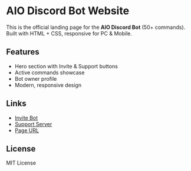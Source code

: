 # AIO Discord Bot Website

This is the official landing page for the **AIO Discord Bot** (50+ commands).  
Built with HTML + CSS, responsive for PC & Mobile.

## Features
- Hero section with Invite & Support buttons
- Active commands showcase
- Bot owner profile
- Modern, responsive design

## Links
- [Invite Bot](https://discord.com/oauth2/authorize?client_id=1373687706894204948&permissions=1494917122102&integration_type=0&scope=bot+applications.commands)
- [Support Server](https://discord.gg/3xEVhbymk4)
- [Page URL](https://iamprmgvyt.github.io/AllInOneWeb/)

## License
MIT License
